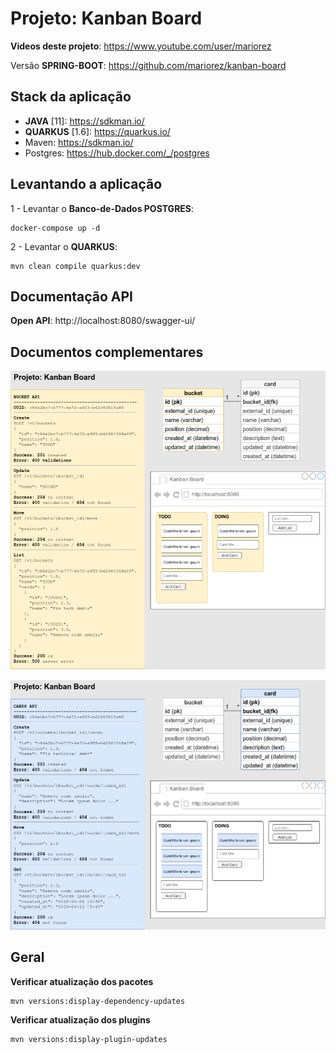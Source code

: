 # Projeto: Kanban Board

**Videos deste projeto**: https://www.youtube.com/user/mariorez

Versão **SPRING-BOOT**: https://github.com/mariorez/kanban-board

## Stack da aplicação

- **JAVA** [11]: https://sdkman.io/
- **QUARKUS** [1.6]: https://quarkus.io/
- Maven: https://sdkman.io/
- Postgres: https://hub.docker.com/_/postgres

## Levantando a aplicação

1 - Levantar o **Banco-de-Dados POSTGRES**:
```
docker-compose up -d
```

2 - Levantar o **QUARKUS**:
```
mvn clean compile quarkus:dev
```

## Documentação API

**Open API**: http://localhost:8080/swagger-ui/

## Documentos complementares

![Bucket](draw-bucket.png)

![Card](draw-card.png)

## Geral

**Verificar atualização dos pacotes**
```
mvn versions:display-dependency-updates
```

**Verificar atualização dos plugins**
```
mvn versions:display-plugin-updates
```
